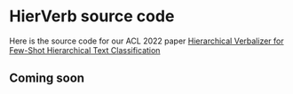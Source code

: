 
# HierVerb source code

Here is the source code for our ACL 2022 paper 
[Hierarchical Verbalizer for Few-Shot Hierarchical Text Classification](https://arxiv.org/)

## Coming soon
